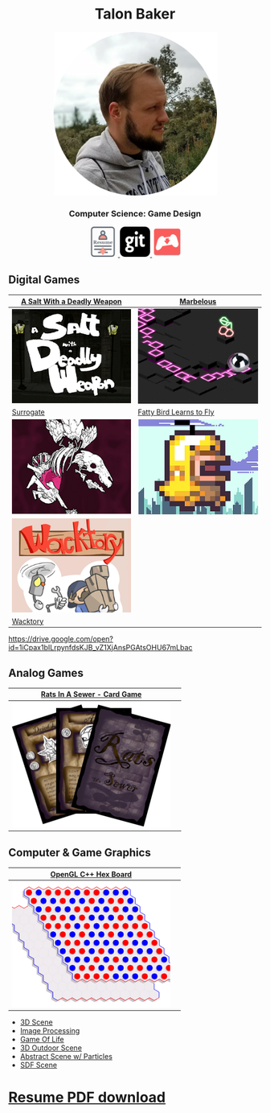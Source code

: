 <head>
	<link rel="icon" href="/images/faviconImage.png">
</head>
<h1 align="center">
  	Talon Baker
</h1>
<p align="center">
  <a href="/resume">
    <img
      alt="talonImg"
      src="/images/talonImage.png"
      width="325"
      height="325"
    />
  </a>
</p>
<h3 align="center">
	Computer Science: Game Design
</h3>

<p align="center">
  <a href="/resume">
    <img
      alt="resumeImg"
      src="/images/cv128x128.png"
      width="60"
      height="60"
    />
  </a>
  <a href="https://github.com/tebaker">
    <img
      alt="gitImg"
      src="/images/git128x128.png"
      width="60"
      height="60"
    />
  </a>
  <a href="https://tebaker.itch.io/">
    <img
      alt="irchImg"
      src="/images/itch128x128.png"
      width="60"
      height="60"
    />
  </a>
</p>

## Digital Games

| [A Salt With a Deadly Weapon](https://tebaker.itch.io/salt) | [Marbelous](http://marbelous.bitballoon.com/) |
| - | - |
| ![aswadwScreenshot](/images/aswadwImage.png) | ![fattyBirdScreenshot](/images/marbelousImage.png) |
| [Surrogate](https://tebaker.itch.io/surrogate) | [Fatty Bird Learns to Fly](https://tebaker.itch.io/bakerrunner) |
| ![surrogateScreenshot](/images/surrogateImage.png) | ![fattyBirdScreenshot](/images/fattyBirdImage.png) |
| ![WacktoryScreenshot](/images/wacktoryImage.png) | |
| [Wacktory](https://drive.google.com/open?id=1iCpax1bILrpynfdsKJB_vZ1XjAnsPGAtsOHU67mLbac) | |

https://drive.google.com/open?id=1iCpax1bILrpynfdsKJB_vZ1XjAnsPGAtsOHU67mLbac


## Analog Games

| [Rats In A Sewer - Card Game](/boardGames/RatsInASewer) | |
| - | - |
| ![ratsInASewerScreenshot](/images/riasImage.png) | |

## Computer & Game Graphics

| [OpenGL C++ Hex Board](https://github.com/tebaker/HexBoard) | |
| - | - |
| ![hexBoardScreenshot](/images/hexBoardImage.png) | |

* [3D Scene](tebaker.github.io/hw1/partA.html)
* [Image Processing](tebaker.github.io/hw1/partB.html)
* [Game Of Life](tebaker.github.io/hw1/partC.html)
* [3D Outdoor Scene](tebaker.github.io/hw2/partA.html)
* [Abstract Scene w/ Particles](tebaker.github.io/hw2/partB.html)
* [SDF Scene](tebaker.github.io/hw3/partB.html)

# [Resume PDF download](tebaker.github.io/resume)